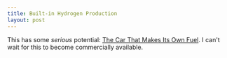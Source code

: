 ```yaml
--- 
title: Built-in Hydrogen Production
layout: post
---
```

This has some _serious_ potential: [The Car That Makes Its Own Fuel](http://www.isracast.com/tech_news/231005_tech.htm). I can't wait for this to become commercially available.
